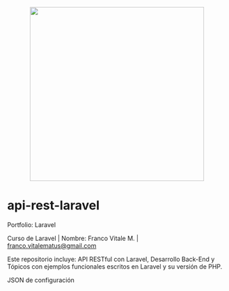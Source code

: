 <p align="center"><img src="https://res.cloudinary.com/dtfbvvkyp/image/upload/v1566331377/laravel-logolockup-cmyk-red.svg" width="400"></p>

<p align="center">

</p>

# api-rest-laravel

Portfolio: Laravel

Curso de Laravel | Nombre: Franco Vitale M. | franco.vitalematus@gmail.com

Este repositorio incluye: API RESTful con Laravel, Desarrollo Back-End y Tópicos con ejemplos funcionales escritos en Laravel y su versión de PHP.

JSON de configuración
